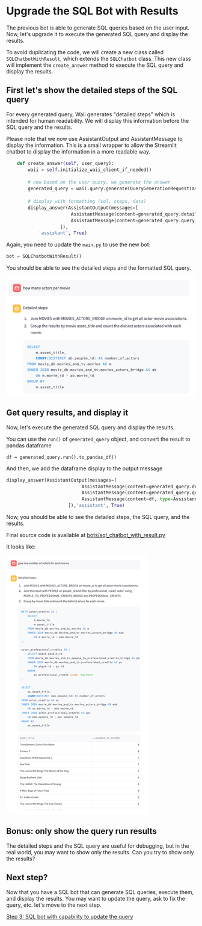 # Upgrade the SQL Bot with Results

The previous bot is able to generate SQL queries based on the user input. Now, let's upgrade it to execute the generated SQL query and display the results.

To avoid duplicating the code, we will create a new class called `SQLChatbotWithResult`, which extends the `SQLChatbot` class. This new class will implement the `create_answer` method to execute the SQL query and display the results.

## First let's show the detailed steps of the SQL query

For every generated query, Waii generates "detailed steps" which is intended for human readability. We will display this information before the SQL query and the results.

Please note that we now use AssistantOutput and AssistantMessage to display the information. This is a small wrapper to allow the Streamlit chatbot to display the information in a more readable way.

```python
    def create_answer(self, user_query):
        waii = self.initialize_waii_client_if_needed()

        # now based on the user query, we generate the answer
        generated_query = waii.query.generate(QueryGenerationRequest(ask=user_query))

        # display with formatting (sql, steps, data)
        display_answer(AssistantOutput(messages=[
                        AssistantMessage(content=generated_query.detailed_steps, type=AssistanntMessageType.Step),
                        AssistantMessage(content=generated_query.query, type=AssistanntMessageType.SQL)
                    ]),
            'assistant', True)
```

Again, you need to update the `main.py` to use the new bot:

```python
bot = SQLChatbotWithResult()
```

You should be able to see the detailed steps and the formatted SQL query.

![SQL bot with format](screenshots/2_sql_bot_with_format.png)

## Get query results, and display it

Now, let's execute the generated SQL query and display the results.

You can use the `run()` of `generated_query` object, and convert the result to pandas dataframe

```
df = generated_query.run().to_pandas_df()
```

And then, we add the dataframe display to the output message

```python
display_answer(AssistantOutput(messages=[
                            AssistantMessage(content=generated_query.detailed_steps, type=AssistanntMessageType.Step),
                            AssistantMessage(content=generated_query.query, type=AssistanntMessageType.SQL),
                            AssistantMessage(content=df, type=AssistanntMessageType.Data)
                       ]),'assistant', True)
```

Now, you should be able to see the detailed steps, the SQL query, and the results.

Final source code is available at [bots/sql_chatbot_with_result.py](../bots/sql_chatbot_with_result.py)

It looks like: 

![SQL bot with results](screenshots/2_sql_bot_with_format_and_tables.png)

## Bonus: only show the query run results

The detailed steps and the SQL query are useful for debugging, but in the real world, you may want to show only the results. Can you try to show only the results?

## Next step?

Now that you have a SQL bot that can generate SQL queries, execute them, and display the results. You may want to update the query, ask to fix the query, etc. let's move to the next step.

[Step 3: SQL bot with capability to update the query](./3_sql_bot_with_update.md)